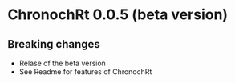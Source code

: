 # ChronochRt 0.0.5 (beta version)

## Breaking changes

* Relase of the beta version
* See Readme for features of ChronochRt

